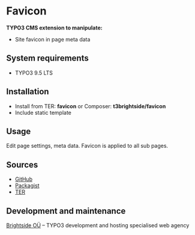 # Favicon

**TYPO3 CMS extension to manipulate:**
- Site favicon in page meta data

## System requirements
- TYPO3 9.5 LTS

## Installation
-  Install from TER: **favicon** or Composer: **t3brightside/favicon**
-  Include static template

## Usage

Edit page settings, meta data. Favicon is applied to all sub pages.

## Sources
- [GitHub](https://github.com/t3brightside/favicon)
- [Packagist](https://packagist.org/packages/t3brightside/favicon)
- [TER](https://extensions.typo3.org/extension/favicon/)

## Development and maintenance

[Brightside OÜ](https://t3brightside.com) – TYPO3 development and hosting specialised web agency
